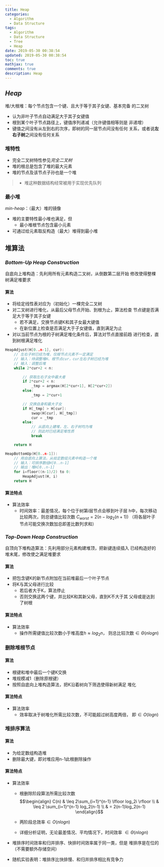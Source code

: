 ```yaml
---
title: Heap
categories:
  - Algorithm
  - Data Structure
tags:
  - Algorithm
  - Data Structure
  - Tree
  - Heap
date: 2019-05-30 00:38:54
updated: 2019-05-30 00:38:54
toc: true
mathjax: true
comments: true
description: Heap
---
```


##	*Heap*

堆/大根堆：每个节点包含一个键、且大于等于其子女键、基本完备
的二叉树

-	认为非叶子节点自动满足大于其子女键值
-	根到某个叶子节点路径上，键值序列递减（允许键值相等则是
	非递增）
-	键值之间没有从左到右的次序，即树的同一层节点间没有任何
	关系，或者说**左右子树**之间没有任何关系

###	堆特性

-	完全二叉树特性参见*完全二叉树*
-	堆的根总是包含了堆的最大元素
-	堆的节点及该节点子孙也是一个堆

> - 堆这种数据结构经常被用于实现优先队列

###	最小堆

*min-heap*：（最大）堆的镜像

-	堆的主要特性最小堆也满足，但
	-	最小堆根节点包含最小元素
-	可通过给元素取反构造（最大）堆得到最小堆

##	堆算法

###	*Bottom-Up Heap Construction*

自底向上堆构造：先利用所有元素构造二叉树，从倒数第二层开始
修改使得整棵树满足堆要求

####	算法

-	将给定线性表对应为（初始化）一棵完全二叉树
-	对二叉树进行堆化，从最后父母节点开始、到根为止，算法检查
	节点键是否满足大于等于其子女键
	-	若不满足，交换节点键K和其子女最大键值
	-	在新位置上检查是否满足大于子女键值，直到满足为止
-	对以当前节点为根的子树满足堆化条件后，算法对节点直接前趋
	进行检查，直到树根满足堆化

```c
HeapAdjust(H[0..n-1], cur):
	// 左右子树已经为堆，仅根节点元素不一定满足
	// 输入：待调整堆H、根节点cur，cur左右子树已经为堆
	// 输入：调整后堆
	while 2*cur+2 < n:

		// 获取左右子女中最大者
		if 2*cur+2 < n:
			_tmp = argmax(H[2*cur+1], H[2*cur+2])
		else:
			_tmp = 2*cur+1

		// 交换自身和最大子女
		if H[_tmp] > H[cur]:
			swap(H[cur], H[_tmp])
			cur = _tmp
		else:
			// 从底向上建堆，左、右子树均为堆
			// 则此时已经满足堆性质
			break

	return H

HeapBottomUp(H[0..n-1]):
	// 用自底向上算法，从给定数组元素中构造一个堆
	// 输入：可排序数组H[0..n-1]
	// 输出：堆H[0..n-1]
	for i=floor((n-1)/2) to 0:
		HeapAdjust(H, i)
	return H
```

####	算法特点

-	算法效率
	-	时间效率：最差情况，每个位于树第i层节点会移到叶子层
		h中，每次移动比较两次，则总键值比较次数
		$C_{worst}=2(n-log_2(n+1))$
		（将各层叶子节点可能交换次数加总即差比数列求和）

###	*Top-Down Heap Construction*

自顶向下堆构造算法：先利用部分元素构建堆顶，把新键连续插入
已经构造好的堆末尾，修改使之满足堆要求

####	算法

-	把包含键K的新节点附加在当前堆最后一个叶子节点
-	将K与其父母进行比较
	-	若后者大于K，算法停止
	-	否则交换这两个键，并比较K和其新父母，直到K不大于其
		父母或是达到了树根

####	算法特点

-	算法效率
	-	操作所需键值比较次数小于堆高度$h \approx log_2 n$，
		则总比较次数$\in \Theta(nlogn)$

###	删除堆根节点

####	算法

-	根键和堆中最后一个键K交换
-	堆规模减1（删除原根键）
-	按照自底向上堆构造算法，把K沿着树向下筛选使得新树满足
	堆化

####	算法特点

-	算法效率
	-	效率取决于树堆化所需比较次数，不可能超过树高度两倍，
		即$\in O(logn)$

###	堆排序算法

####	算法

-	为给定数组构造堆
-	删除最大键，即对堆应用n-1此根删除操作

####	算法特点

-	算法效率
	-	根删除阶段算法所需比较次数
		$$\begin{align}
		C(n) & \leq 2\sum_{i=1}^{n-1} \lfloor log_2i \rfloor \\
			& \leq 2 \sum_{i=1}^{n-1} log_2(n-1) \\
			& = 2(n-1)log_2(n-1)
		\end{align}$$

	-	两阶段总效率$\in O(nlogn)$
	-	详细分析证明，无论最差情况、平均情况下，时间效率
		$\in \Theta(nlogn)$

-	堆排序时间效率和归并排序、快排时间效率属于同一类，但是
	堆排序是在位的（不需要额外存储空间）

-	随机实验表明：堆排序比快排慢、和归并排序相比有竞争力



